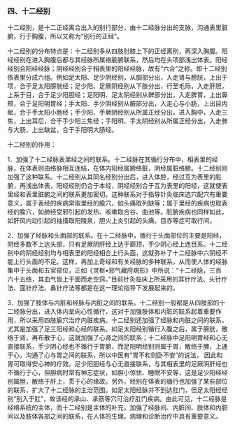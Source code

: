 ### 四、十二经别

十二经别，是十二正经离合出入的别行部分，由十二经脉分出的支脉，沟通表里脏腑，行于胸腹，所以又称为“别行的正经”。

十二经别的分布特点是：十二经别多从四肢肘膝上下的正经离别，再深入胸腹。阳经经别在进入胸腹后都与其经脉所属络脏腑联系，然后均在头项部浅出体表。阳经经别合阳经经脉；阴经经别合于相表里的阳经经脉，故有“六合”之称。即十二经别依表里分成六组。例如足太阳、足少阴经别，从腘部分出，入走肾与膀胱，上出于项，合于足太阳膀胱经；足少阳、足厥阴经别从下肢分出，行至毛际，入走肝胆，上系于目，合于足少阳胆经；足阳明、足太阴经别从髀部分出，入走脾胃，上出鼻颊，合于足阳明胃经；手太阳、手少阴经别从腋部分出，入走心与小肠，上出目内眦，合于手太阳小肠经；手少阳、手厥阴经别从所属正经分出，进入胸中，入走三焦，上出耳后，合于手少阳三焦经；手阳明、手太阴经别从所属正经分出，入走肺与大肠，上出缺盆，合于手阳明大肠经。

十二经别的作用：

1．加强了十二经脉表里经之间的联系。十二经脉在其循行分布中，相表里的经脉，在体表则由络脉相互连结，在体内阳经属腑络脏，阴经属脏络腑。十二经别则加强了这种联系。十二经别从其同名经别分出后，进入体腔，经过互为表里的脏腑，再浅出体表，阳经经别仍合于本经，阴经经别合于互为表里的阳经，这就使表里经和表里脏腑之间的联系更加密切。这种联系对于指导针灸临床选穴配穴有重要意义，属于表经的疾病常取里经的腧穴，如头痛取列缺等；属于里经的疾病也取表经的腧穴，如肺经受邪引起的发热、咳嗽取合谷、曲池等。脏腑疾病也同样如此，如肝风内动引起的抽搐取阳陵泉，胆火上炎引起的头痛，目赤等症可取行间。

2．加强了经脉和头面部的联系。在十二经脉中，循行于头面部位的主要是阳经，阴经多数不上达头部，只有足厥阴肝经上达于巅顶，手少阴心经上连目系。十二经别中的阴经经别均与相表里的阳经相合上行头面，这就弥补了十二经脉中六阴经不能上行头面的不足。这样，再加上奇经和有关经脉的多种联系，从而使人体的经脉集中于头面和五官部位，正如《灵枢•邪气藏府病形》中所说：“十二经脉，三百六十五络，其血气皆上于面而走空窍。”目前针灸临床上所采用的耳针疗法、头针疗法、面针疗法、鼻针疗法等都是在这一理论指导下发展起来的。

3．加强了肢体与内脏和经脉与内脏之间的联系。十二经别一般都是从四肢部的十二经脉分出，进入体内呈向心性循行，这对于加强肢体和内脏的联系起着重要作用，所以采用四肢腧穴治疗内脏疾病。十二经别还加强了经脉和内脏之间的联系，尤其是加强了足三阳经和心经的联系。如足太阳经别循行入腹之后，属于膀胱，散络于肾，再布散于心，这就加强了心肾之间的联系；十二经脉中足阳明胃经和心无直接联系，手少阴心经也不循行于胃腑，而足阳明经别则属于胃，散络于脾，上通于心，沟通了心与胃之间的联系，所以中医有“胃不和则卧不安”的说法，  因此和胃可取得安心神的疗效。足少阳胆经与心无直接联系，与其相表里的足厥阴肝经也不循行于心，但胆病时常有神志症状，如胆小惊怯、睡眠不安等，这是足少阳经经别属胆，散络于肝上，贯于心的缘故。另外，经别在体表的循行也加强了某些部位的联系，扩大了十二经脉的主治范围。如足太阳经脉并不到达肛门，但足太阳经经别“别入于肛”，故该经的承山、承筋等穴可治疗肛门疾病。由此可见，十二经脉是经络系统的主体，而十二经别是主体的补充，加强了经脉间、内脏间、肢体和内脏间以及肢体各部之间的联系，在人体的生理。病理和诊断治疗中具有重要意义。
